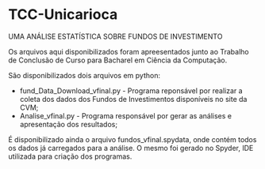 # TCC-Unicarioca

UMA ANÁLISE ESTATÍSTICA SOBRE FUNDOS DE INVESTIMENTO

Os arquivos aqui disponibilizados foram apreesentados junto ao Trabalho de Conclusão de Curso para Bacharel em Ciência da Computação.

São disponibilizados dois arquivos em python:
- fund_Data_Download_vfinal.py - Programa reponsável por realizar a coleta dos dados dos Fundos de Investimentos disponíveis no site da CVM;
- Analise_vfinal.py - Programa responsável por gerar as análises e apresentação dos resultados;

É disponibilizado ainda o arquivo fundos_vfinal.spydata, onde contém todos os dados já carregados para a análise. O mesmo foi gerado no Spyder, IDE utilizada para criação dos programas.



